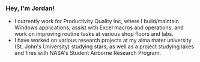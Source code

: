 ### Hey, I'm Jordan!

* I currently work for Productivity Quality Inc, where I build/maintain Windows applications, assist with Excel macros and operations, and work on improving routine tasks at various shop floors and labs.
* I have worked on various research projects at my alma mater university (St. John's University) studying stars, as well as a project studying lakes and fires with NASA's Student Airborne Research Program.

<!--
**jordan-zachmann/jordan-zachmann** is a ✨ _special_ ✨ repository because its `README.md` (this file) appears on your GitHub profile.

Here are some ideas to get you started:

- 🔭 I’m currently working on ...
- 🌱 I’m currently learning ...
- 👯 I’m looking to collaborate on ...
- 🤔 I’m looking for help with ...
- 💬 Ask me about ...
- 📫 How to reach me: ...
- 😄 Pronouns: ...
- ⚡ Fun fact: ...
-->

